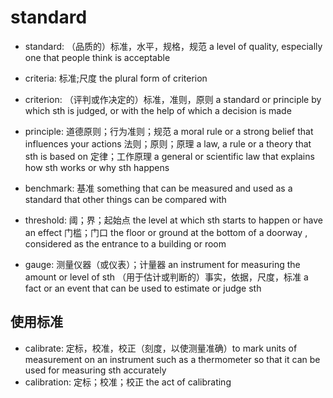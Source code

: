 # standard

- standard: （品质的）标准，水平，规格，规范 a level of quality, especially one that people think is acceptable

- criteria: 标准;尺度 the plural form of criterion
- criterion: （评判或作决定的）标准，准则，原则 a standard or principle by which sth is judged, or with the help of which a decision is made

- principle: 道德原则；行为准则；规范 a moral rule or a strong belief that influences your actions 法则；原则；原理 a law, a rule or a theory that sth is based on
定律；工作原理 a general or scientific law that explains how sth works or why sth happens

- benchmark: 基准 something that can be measured and used as a standard that other things can be compared with

- threshold: 阈；界；起始点 the level at which sth starts to happen or have an effect 门槛；门口 the floor or ground at the bottom of a doorway , considered as the entrance to a building or room

- gauge: 测量仪器（或仪表）；计量器 an instrument for measuring the amount or level of sth （用于估计或判断的）事实，依据，尺度，标准 a fact or an event that can be used to estimate or judge sth

## 使用标准

- calibrate: 定标，校准，校正（刻度，以使测量准确）to mark units of measurement on an instrument such as a thermometer so that it can be used for measuring sth accurately
- calibration: 定标；校准；校正 the act of calibrating
